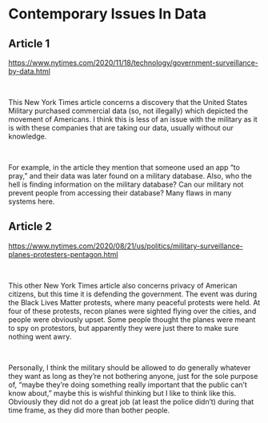 # Contemporary Issues In Data

## Article 1
https://www.nytimes.com/2020/11/18/technology/government-surveillance-by-data.html
<p>&nbsp;</p>

This New York Times article concerns a discovery that the United States Military purchased commercial data (so, not illegally) which depicted the movement of Americans. I think this is less of an issue with the military as it is with these companies that are taking our data, usually without our knowledge. 
<p>&nbsp;</p>
For example, in the article they mention that someone used an app “to pray,” and their data was later found on a military database. Also, who the hell is finding information on the military database? Can our military not prevent people from accessing their database? Many flaws in many systems here.

## Article 2
https://www.nytimes.com/2020/08/21/us/politics/military-surveillance-planes-protesters-pentagon.html
<p>&nbsp;</p>
This other New York Times article also concerns privacy of American citizens, but this time it is defending the government. The event was during the Black Lives Matter protests, where many peaceful protests were held. At four of these protests, recon planes were sighted flying over the cities, and people were obviously upset. Some people thought the planes were meant to spy on protestors, but apparently they were just there to make sure nothing went awry.
<p>&nbsp;</p>
Personally, I think the military should be allowed to do generally whatever they want as long as they’re not bothering anyone, just for the sole purpose of, “maybe they’re doing something really important that the public can’t know about,” maybe this is wishful thinking but I like to think like this. Obviously they did not do a great job (at least the police didn’t) during that time frame, as they did more than bother people.

